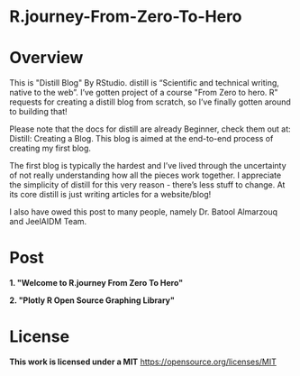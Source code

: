 # R.journey-From-Zero-To-Hero


# Overview

This is  "Distill Blog" By RStudio.
distill is “Scientific and technical writing, native to the web”. I’ve gotten project of a course "From Zero to hero. R" requests for creating a distill blog from scratch, so I’ve finally gotten around to building that!

Please note that the docs for distill are already Beginner, check them out at: Distill: Creating a Blog. This blog is aimed at the end-to-end process of creating my first blog.

The first blog is typically the hardest and I’ve lived through the uncertainty of not really understanding how all the pieces work together. I appreciate the simplicity of distill for this very reason - there’s less stuff to change. At its core distill is just writing articles for a website/blog!

I also have owed this post to many people, namely Dr. Batool Almarzouq and JeelAIDM Team.

# Post
**1. "Welcome to R.journey From Zero To Hero"**

**2. "Plotly R Open Source Graphing Library"**

# License
**This work is licensed under a MIT**
https://opensource.org/licenses/MIT 
